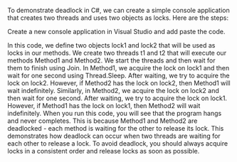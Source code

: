 To demonstrate deadlock in C#, we can create a simple console application that creates two threads and uses two objects as locks. Here are the steps:

Create a new console application in Visual Studio and add paste the code.

In this code, we define two objects lock1 and lock2 that will be used as locks in our methods.
We create two threads t1 and t2 that will execute our methods Method1 and Method2.
We start the threads and then wait for them to finish using Join.
In Method1, we acquire the lock on lock1 and then wait for one second using Thread.Sleep.
After waiting, we try to acquire the lock on lock2. However, if Method2 has the lock on lock2, then Method1 will wait indefinitely.
Similarly, in Method2, we acquire the lock on lock2 and then wait for one second. After waiting, we try to acquire the lock on lock1. However, if Method1 has the lock on lock1, then Method2 will wait indefinitely.
When you run this code, you will see that the program hangs and never completes. This is because Method1 and Method2 are deadlocked - each method is waiting for the other to release its lock.
This demonstrates how deadlock can occur when two threads are waiting for each other to release a lock. To avoid deadlock, you should always acquire locks in a consistent order and release locks as soon as possible.
